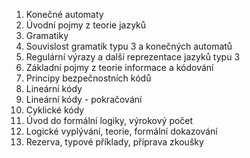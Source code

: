 1. Konečné automaty  
2. Úvodní pojmy z teorie jazyků  
3. Gramatiky  
4. Souvislost gramatik typu 3 a konečných automatů  
5. Regulární výrazy a další reprezentace jazyků typu 3  
6. Základní pojmy z teorie informace a kódování  
7. Principy bezpečnostních kódů  
8. Lineární kódy  
9. Lineární kódy - pokračování  
10. Cyklické kódy  
11. Úvod do formální logiky, výrokový počet  
12. Logické vyplývání, teorie, formální dokazování  
13. Rezerva, typové příklady, příprava zkoušky